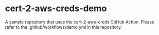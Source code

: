 # cert-2-aws-creds-demo
A sample repository that uses the cert-2-aws-creds GitHub Action. Please
refer to the .github/workflows/demo.yml in this repository.
